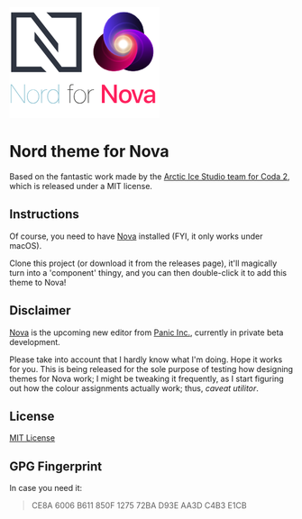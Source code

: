![](Images/nord-for-nova.png)

# Nord theme for Nova

Based on the fantastic work made by the [Arctic Ice Studio team for Coda 2](https://github.com/arcticicestudio/nord-coda/), which is released under a MIT license.

## Instructions

Of course, you need to have [Nova](https://panic.com/nova) installed (FYI, it only works under macOS).

Clone this project (or download it from the releases page), it'll magically turn into a 'component' thingy, and you can then double-click it to add this theme to Nova!

## Disclaimer

[Nova](https://panic.com/nova) is the upcoming new editor from [Panic Inc.](https://panic.com/), currently in private beta development.

Please take into account that I hardly know what I'm doing. Hope it works for you. This is being released for the sole purpose of testing how designing themes for Nova work; I might be tweaking it frequently, as I start figuring out how the colour assignments actually work; thus, _caveat utilitor_.

## License

[MIT License](./LICENSE)

## GPG Fingerprint

In case you need it:

> CE8A 6006 B611 850F 1275 72BA D93E AA3D C4B3 E1CB